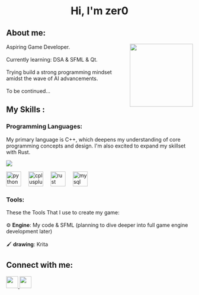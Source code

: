<h1 align="center">Hi, I'm zer0</h1>

<h2 align="left">About me:</h2>

<img align="right" height="170" src="https://pa1.narvii.com/6012/8a10f08a07fc97b392249973c5d184dca437c909_hq.gif"  />

<p align="left">Aspiring Game Developer.<br><br>Currently learning: DSA & SFML & Qt.<br><br>Trying build a strong programming mindset amidst the wave of AI advancements.<br><br> To be continued...</p>

<h2 align="left">My Skills :</h2>

<h3 align="left">Programming Languages:</h3>

<p align="left">My primary language is C++, which deepens my understanding of core programming concepts and design. I'm also excited to expand my skillset with Rust.</p>

<a href="https://www.codewars.com/users/Zer0iq0"><img src="https://www.codewars.com/users/Zer0iq0/badges/micro"></a>
<br>

<div align="left">
  <img src="https://img.shields.io/badge/Python-3776AB?logo=python&logoColor=white&style=for-the-badge" height="40" alt="python logo"  />
  <img width="12" />
  <img src="https://img.shields.io/badge/C++-00599C?logo=cplusplus&logoColor=white&style=for-the-badge" height="40" alt="cplusplus logo"  />
  <img width="12" />
  <img src="https://img.shields.io/badge/Rust-000000?logo=rust&logoColor=white&style=for-the-badge" height="40" alt="rust logo"  />
  <img width="12" />
  <img src="https://img.shields.io/badge/MySQL-4479A1?logo=mysql&logoColor=white&style=for-the-badge" height="40" alt="mysql logo"  />
</div>

<h3 align="left">Tools:</h3>

<p align="left">These the Tools That I use to create my game:<br><br>⚙️ <b>Engine</b>: My code & SFML (planning to dive deeper into full game engine development later)<br><br>🖌️ <b>drawing</b>: Krita</p>

<p align="left"></p>

<h2 align="left">Connect with me:</h2>

<p align="left"> <a href="http://www.instagram.com/zer0.iq0" target="_blank" rel="noreferrer"> <picture> <source media="(prefers-color-scheme: dark)" srcset="https://raw.githubusercontent.com/danielcranney/readme-generator/main/public/icons/socials/instagram-dark.svg" /> <source media="(prefers-color-scheme: light)" srcset="https://raw.githubusercontent.com/danielcranney/readme-generator/main/public/icons/socials/instagram.svg" /> <img src="https://raw.githubusercontent.com/danielcranney/readme-generator/main/public/icons/socials/instagram.svg" width="32" height="32" /> </picture> </a> <a href="https://www.x.com/zer0iq0" target="_blank" rel="noreferrer"> <picture> <source media="(prefers-color-scheme: dark)" srcset="https://raw.githubusercontent.com/danielcranney/readme-generator/main/public/icons/socials/twitter-dark.svg" /> <source media="(prefers-color-scheme: light)" srcset="https://raw.githubusercontent.com/danielcranney/readme-generator/main/public/icons/socials/twitter.svg" /> <img src="https://raw.githubusercontent.com/danielcranney/readme-generator/main/public/icons/socials/twitter.svg" width="32" height="32" /> </picture> </a></p>
